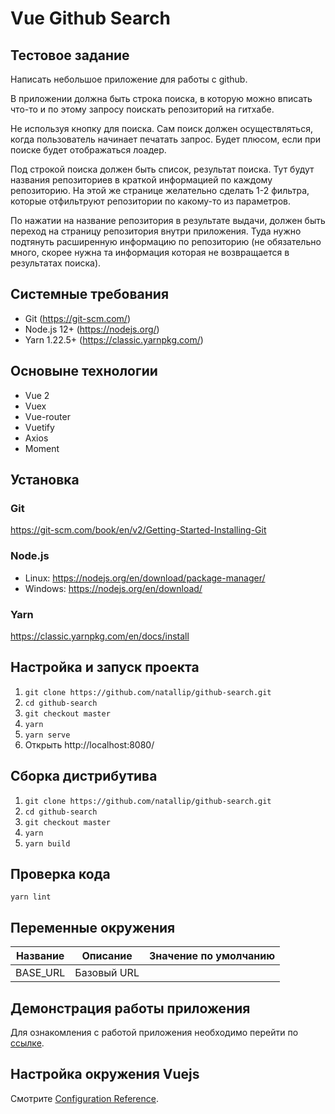 # Vue Github Search

## Тестовое задание
Написать небольшое приложение для работы с github.

В приложении должна быть строка поиска, в которую можно вписать что-то  и по этому запросу поискать репозиторий на гитхабе.

Не используя кнопку для поиска. Сам поиск должен осуществляться, когда пользователь начинает печатать запрос. Будет плюсом, если при поиске будет отображаться лоадер.

Под строкой поиска должен быть список, результат поиска. Тут будут названия репозиториев в краткой информацией по каждому репозиторию. На этой же странице желательно сделать 1-2 фильтра, которые отфильтруют репозитории по какому-то из параметров.

По нажатии на название репозитория в результате выдачи, должен быть переход на страницу репозитория внутри приложения. Туда нужно подтянуть расширенную информацию по репозиторию (не обязательно много, скорее нужна та информация которая не возвращается в результатах поиска).

## Системные требования

- Git (https://git-scm.com/)
- Node.js 12+ (https://nodejs.org/)
- Yarn 1.22.5+ (https://classic.yarnpkg.com/) 


## Основыне технологии
- Vue 2
- Vuex
- Vue-router
- Vuetify
- Axios
- Moment

## Установка

### Git

https://git-scm.com/book/en/v2/Getting-Started-Installing-Git

### Node.js

- Linux: https://nodejs.org/en/download/package-manager/
- Windows: https://nodejs.org/en/download/

### Yarn

https://classic.yarnpkg.com/en/docs/install


## Настройка и запуск проекта

1. `git clone https://github.com/natallip/github-search.git`
1. `cd github-search`
1. `git checkout master`
1. `yarn`
1. `yarn serve`
1. Открыть http://localhost:8080/ 

## Сборка дистрибутива

1. `git clone https://github.com/natallip/github-search.git`
1. `cd github-search`
1. `git checkout master`
1. `yarn`
1. `yarn build`

## Проверка кода

```
yarn lint
```

## Переменные окружения

| Название                 | Описание                                      | Значение по умолчанию                                                     |
|--------------------------|-----------------------------------------------|---------------------------------------------------------------------------|
| BASE_URL                 | Базовый URL                                   |                                                                           |

## Демонстрация работы приложения

Для ознакомления с работой приложения необходимо перейти по [ссылке](https://github-search-sage.vercel.app/).

## Настройка окружения Vuejs
Смотрите [Configuration Reference](https://cli.vuejs.org/config/).
